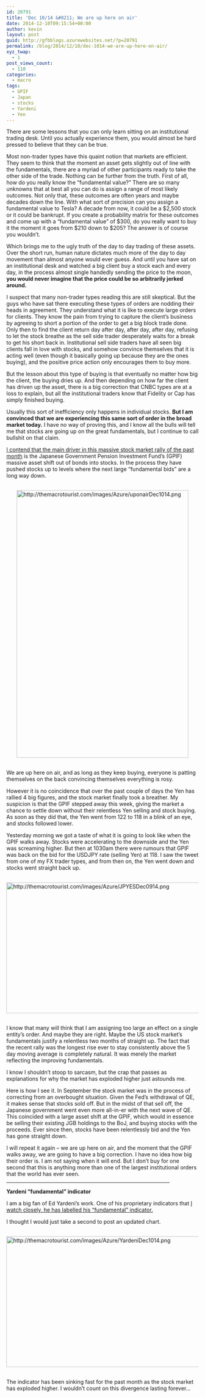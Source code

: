 ```yaml
---
id: 20791
title: 'Dec 10/14 &#8211; We are up here on air'
date: 2014-12-10T09:15:54+00:00
author: kevin
layout: post
guid: http://gfbblogs.azurewebsites.net/?p=20791
permalink: /blog/2014/12/10/dec-1014-we-are-up-here-on-air/
xyz_twap:
  - 1
post_views_count:
  - 110
categories:
  - macro
tags:
  - GPIF
  - Japan
  - stocks
  - Yardeni
  - Yen
---
```

There are some lessons that you can only learn sitting on an institutional trading desk. Until you actually experience them, you would almost be hard pressed to believe that they can be true. 

Most non-trader types have this quaint notion that markets are efficient. They seem to think that the moment an asset gets slightly out of line with the fundamentals, there are a myriad of other participants ready to take the other side of the trade. Nothing can be further from the truth. First of all, how do you really know the &#8220;fundamental value?&#8221; There are so many unknowns that at best all you can do is assign a range of most likely outcomes. Not only that, these outcomes are often years and maybe decades down the line. With what sort of precision can you assign a fundamental value to Tesla? A decade from now, it could be a $2,500 stock or it could be bankrupt. If you create a probability matrix for these outcomes and come up with a &#8220;fundamental value&#8221; of $300, do you really want to buy it the moment it goes from $210 down to $205? The answer is of course you wouldn&#8217;t. 

Which brings me to the ugly truth of the day to day trading of these assets. Over the short run, human nature dictates much more of the day to day movement than almost anyone would ever guess. And until you have sat on an institutional desk and watched a big client buy a stock each and every day, in the process almost single handedly sending the price to the moon, **you would never imagine that the price could be so arbitrarily jerked around.**

I suspect that many non-trader types reading this are still skeptical. But the guys who have sat there executing these types of orders are nodding their heads in agreement. They understand what it is like to execute large orders for clients. They know the pain from trying to capture the client&#8217;s business by agreeing to short a portion of the order to get a big block trade done. Only then to find the client return day after day, after day, after day, refusing to let the stock breathe as the sell side trader desperately waits for a break to get his short back in. Institutional sell side traders have all seen big clients fall in love with stocks, and somehow convince themselves that it is acting well (even though it basically going up because they are the ones buying), and the positive price action only encourages them to buy more. 

But the lesson about this type of buying is that eventually no matter how big the client, the buying dries up. And then depending on how far the client has driven up the asset, there is a big correction that CNBC types are at a loss to explain, but all the institutional traders know that Fidelity or Cap has simply finished buying. 

Usually this sort of inefficiency only happens in individual stocks. **But I am convinced that we are experiencing this same sort of order in the broad market today.** I have no way of proving this, and I know all the bulls will tell me that stocks are going up on the great fundamentals, but I continue to call bullshit on that claim.

[I contend that the main driver in this massive stock market rally of the past month](http://gfbblogs.azurewebsites.net/blog/2014/11/11/nov-1114-the-real-reason-the-stock-market-is-rallying/) is the Japanese Government Pension Investment Fund&#8217;s (GPIF) massive asset shift out of bonds into stocks. In the process they have pushed stocks up to levels where the next large &#8220;fundamental bids&#8221; are a long way down.


  <img src="http://themacrotourist.com/images/Azure/uponairDec1014.png" style="margin:30px auto;display:block;" alt="http://themacrotourist.com/images/Azure/uponairDec1014.png" width="450" height="700">

We are up here on air, and as long as they keep buying, everyone is patting themselves on the back convincing themselves everything is rosy. 

However it is no coincidence that over the past couple of days the Yen has rallied 4 big figures, and the stock market finally took a breather. My suspicion is that the GPIF stepped away this week, giving the market a chance to settle down without their relentless Yen selling and stock buying. As soon as they did that, the Yen went from 122 to 118 in a blink of an eye, and stocks followed lower. 

Yesterday morning we got a taste of what it is going to look like when the GPIF walks away. Stocks were accelerating to the downside and the Yen was screaming higher. But then at 1030am there were rumours that GPIF was back on the bid for the USDJPY rate (selling Yen) at 118. I saw the tweet from one of my FX trader types, and from then on, the Yen went down and stocks went straight back up.


  <img src="http://themacrotourist.com/images/Azure/JPYESDec0914.png" style="margin:30px auto;display:block;" alt="http://themacrotourist.com/images/Azure/JPYESDec0914.png" width="600" height="342">

I know that many will think that I am assigning too large an effect on a single entity&#8217;s order. And maybe they are right. Maybe the US stock market&#8217;s fundamentals justify a relentless two months of straight up. The fact that the recent rally was the longest rise ever to stay consistently above the 5 day moving average is completely natural. It was merely the market reflecting the improving fundamentals. 

I know I shouldn&#8217;t stoop to sarcasm, but the crap that passes as explanations for why the market has exploded higher just astounds me. 

Here is how I see it. In September the stock market was in the process of correcting from an overbought situation. Given the Fed&#8217;s withdrawal of QE, it makes sense that stocks sold off. But in the midst of that sell off, the Japanese government went even more all-in-er with the next wave of QE. This coincided with a large asset shift at the GPIF, which would in essence be selling their existing JGB holdings to the BoJ, and buying stocks with the proceeds. Ever since then, stocks have been relentlessly bid and the Yen has gone straight down. 

I will repeat it again &#8211; we are up here on air, and the moment that the GPIF walks away, we are going to have a big correction. I have no idea how big their order is. I am not saying when it will end. But I don&#8217;t buy for one second that this is anything more than one of the largest institutional orders that the world has ever seen. 

<hr size="3" width="85%" />

**Yardeni &#8220;fundamental&#8221; indicator**

I am a big fan of Ed Yardeni&#8217;s work. One of his proprietary indicators that [I watch closely, he has labelled his &#8220;fundamental&#8221; indicator.](http://gfbblogs.azurewebsites.net/blog/2014/04/15/apr-1514-the-yardeni-fundamental-stock-market-indicator/) 

I thought I would just take a second to post an updated chart.


  <img src="http://themacrotourist.com/images/Azure/YardeniDec1014.png" style="margin:30px auto;display:block;" alt="http://themacrotourist.com/images/Azure/YardeniDec1014.png" width="600" height="342">

The indicator has been sinking fast for the past month as the stock market has exploded higher. I wouldn&#8217;t count on this divergence lasting forever&#8230;